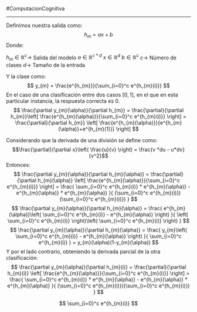 #ComputacionCognitiva 

---

Definimos nuestra salida como:
$$
h_{m} = ax + b
$$
Donde:

$h_{m} \in \mathbb{R}^c \to$ Salida del modelo
$a \in \mathbb{R}^{c*d}$
$x \in \mathbb{R}^d$
$b \in \mathbb{R}^c$
$c\to$ Número de clases
$d\to$ Tamaño de la entrada

Y la clase como:
$$
y_{m} = \frac{e^{h_{m}}}{\sum_{i=0}^c e^{h_{m}(i)}}
$$
En el caso de una clasificación entre dos casos $[0, 1]$, en el que en esta particular instancia, la respuesta correcta es 0. 
$$
\frac{\partial y_{m}(\alpha)}{\partial h_{m}} =
\frac{\partial}{\partial h_{m}}\left[ \frac{e^{h_{m}(\alpha)}}{\sum_{i=0}^c e^{h_{m}(i)}} \right] = \frac{\partial}{\partial h_{m}} \left[ \frac{e^{h_{m}(\alpha)}}{e^{h_{m}(\alpha)}+e^{h_{m}(1)}} \right]
$$

Considerando que la derivada de una división se define como:
$$\frac{\partial}{\partial x}\left( \frac{u}{v} \right) = \frac{v *du - u*dv}{v^2}$$
Entonces:
$$
\frac{\partial y_{m}(\alpha)}{\partial h_{m}(\alpha)} =
\frac{\partial}{\partial h_{m}(\alpha)} \left[ \frac{e^{h_{m}(\alpha)}}{\sum_{i=0}^c e^{h_{m}(i)}} \right] =
\frac{ \sum_{i=0}^c e^{h_{m}(i)} * e^{h_{m}(\alpha)} - e^{h_{m}(\alpha)} * e^{h_{m}(\alpha)} }{ (\sum_{i=0}^c e^{h_{m}(i)})(\sum_{i=0}^c e^{h_{m}(i)}) }
$$
$$
\frac{\partial y_{m}(\alpha)}{\partial h_{m}(\alpha)} =
\frac{ e^{h_{m}(\alpha)}\left( \sum_{i=0}^c e^{h_{m}(i)}  - e^{h_{m}(\alpha)} \right) }{ \left( \sum_{i=0}^c e^{h_{m}(i)} \right)\left( \sum_{i=0}^c e^{h_{m}(i)} \right) }
$$
$$
\frac{\partial y_{m}(\alpha)}{\partial h_{m}(\alpha)} =
\frac{ y_{m}\left( \sum_{i=0}^c e^{h_{m}(i)}  - e^{h_{m}(\alpha)} \right) }{   \sum_{i=0}^c e^{h_{m}(i)} } =
y_{m}(\alpha)(1-y_{m}(\alpha))
$$
Y por el lado contrario, obteniendo la derivada parcial de la otra clasificación:
$$
\frac{\partial y_{m}(\alpha)}{\partial h_{m}(i)} =
\frac{\partial}{\partial h_{m}(i)} \left[ \frac{e^{h_{m}(\alpha)}}{\sum_{i=0}^c e^{h_{m}(i)}} \right] =
\frac{ \sum_{i=0}^c e^{h_{m}(i)} * e^{h_{m}(\alpha)} - e^{h_{m}(\alpha)} * e^{h_{m}(\alpha)} }{ (\sum_{i=0}^c e^{h_{m}(i)})(\sum_{i=0}^c e^{h_{m}(i)}) }
$$

$$
\sum_{i=0}^c e^{h_{m}(i)}
$$